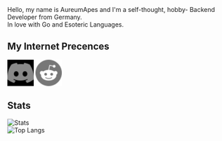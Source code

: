 <body style="text-algin: center;">
Hello, my name is AureumApes and I'm a self-thought, hobby- Backend Developer from Germany.<br>
In love with Go and Esoteric Languages.

## My Internet Precences
<span>
 <a href="https://discord.com/users/608920482284306434"><img style="filter: invert(100%);-webkit-filter: invert(100%);"height="60" width="60" src="./discord.svg"/></a>
 <a href="https://www.reddit.com/user/AureumApes"><img height="60" width="60" src="./reddit.svg"></a>
</span>
 
## Stats
![Stats](https://github-readme-stats.vercel.app/api?username=AureumApes&show_icons=true&theme=jolly)<br>
![Top Langs](https://github-readme-stats.vercel.app/api/top-langs/?username=AureumApes&theme=jolly&langs_count=3&custom_title=My%20Top%203%20Languages&hide=JavaScript)
</body>
